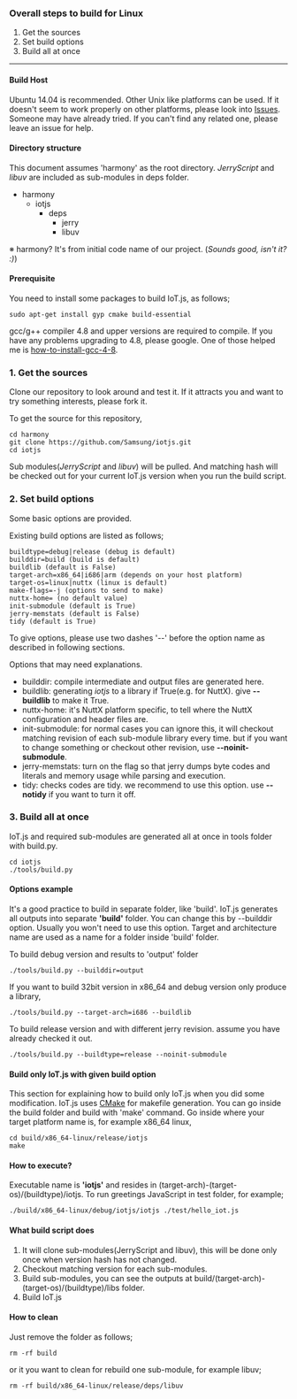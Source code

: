 ### Overall steps to build for Linux
1. Get the sources
2. Set build options
3. Build all at once

***

#### Build Host
Ubuntu 14.04 is recommended. Other Unix like platforms can be used. If it doesn't seem to work properly on other platforms, please look into [Issues](https://github.com/Samsung/iotjs/issues). Someone may have already tried. If you can't find any related one, please leave an issue for help.

#### Directory structure

This document assumes 'harmony' as the root directory. _JerryScript_ and _libuv_ are included as sub-modules in deps folder.

* harmony
    * iotjs
        * deps
            * jerry
            * libuv

※ harmony? It's from initial code name of our project. (_Sounds good, isn't it? :)_)

#### Prerequisite

You need to install some packages to build IoT.js, as follows;

```
sudo apt-get install gyp cmake build-essential
```

gcc/g++ compiler 4.8 and upper versions are required to compile. If you have any problems upgrading to 4.8, please google. One of those helped me is [how-to-install-gcc-4-8](http://askubuntu.com/questions/271388/how-to-install-gcc-4-8).

### 1. Get the sources

Clone our repository to look around and test it. If it attracts you and want to try something interests, please fork it.

To get the source for this repository, 
```
cd harmony
git clone https://github.com/Samsung/iotjs.git
cd iotjs
```

Sub modules(_JerryScript_ and _libuv_) will be pulled. And matching hash will be checked out for your current IoT.js version when you run the build script.


### 2. Set build options

Some basic options are provided.

Existing build options are listed as follows;
```
buildtype=debug|release (debug is default)
builddir=build (build is default)
buildlib (default is False)
target-arch=x86_64|i686|arm (depends on your host platform)
target-os=linux|nuttx (linux is default)
make-flags=-j (options to send to make)
nuttx-home= (no default value)
init-submodule (default is True)
jerry-memstats (default is False)
tidy (default is True)
```

To give options, please use two dashes '--' before the option name as described in following sections.

Options that may need explanations.
* builddir: compile intermediate and output files are generated here. 
* buildlib: generating _iotjs_ to a library if True(e.g. for NuttX). give __--buildlib__ to make it True.
* nuttx-home: it's NuttX platform specific, to tell where the NuttX configuration and header files are.
* init-submodule: for normal cases you can ignore this, it will checkout matching revision of each sub-module library every time. but if you want to change something or checkout other revision, use __--noinit-submodule__.
* jerry-memstats: turn on the flag so that jerry dumps byte codes and literals and memory usage while parsing and execution.
* tidy: checks codes are tidy. we recommend to use this option. use __--notidy__ if you want to turn it off.


### 3. Build all at once

IoT.js and required sub-modules are generated all at once in tools folder with build.py.

```
cd iotjs
./tools/build.py
```

#### Options example

It's a good practice to build in separate folder, like 'build'. IoT.js generates all outputs into separate **'build'** folder. You can change this by --builddir option. Usually you won't need to use this option. Target and architecture name are used as a name for a folder inside 'build' folder.

To build debug version and results to 'output' folder
```
./tools/build.py --builddir=output
```

If you want to build 32bit version in x86_64 and debug version only produce a library,
```
./tools/build.py --target-arch=i686 --buildlib
```

To build release version and with different jerry revision. assume you have already checked it out.
```
./tools/build.py --buildtype=release --noinit-submodule
```

#### Build only IoT.js with given build option

This section for explaining how to build only IoT.js when you did some modification. IoT.js uses [CMake](http://www.cmake.org/) for makefile generation. You can go inside the build folder and build with 'make' command. Go inside where your target platform name is, for example x86_64 linux,
```
cd build/x86_64-linux/release/iotjs
make
```

#### How to execute?

Executable name is **'iotjs'** and resides in (target-arch)-(target-os)/(buildtype)/iotjs. 
To run greetings JavaScript in test folder, for example;

```
./build/x86_64-linux/debug/iotjs/iotjs ./test/hello_iot.js
```

#### What build script does

1. It will clone sub-modules(JerryScript and libuv), this will be done only once when version hash has not changed.
2. Checkout matching version for each sub-modules.
3. Build sub-modules, you can see the outputs at build/(target-arch)-(target-os)/(buildtype)/libs folder.
4. Build IoT.js


#### How to clean

Just remove the folder as follows;
```
rm -rf build
```
or it you want to clean for rebuild one sub-module, for example libuv;
```
rm -rf build/x86_64-linux/release/deps/libuv
```
